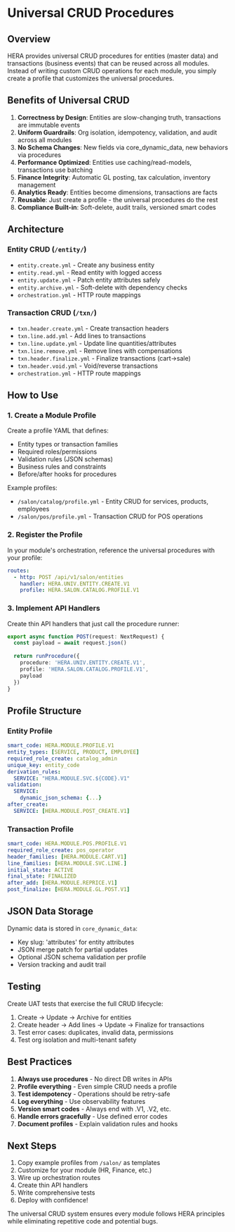 # Universal CRUD Procedures

## Overview

HERA provides universal CRUD procedures for entities (master data) and transactions (business events) that can be reused across all modules. Instead of writing custom CRUD operations for each module, you simply create a profile that customizes the universal procedures.

## Benefits of Universal CRUD

1. **Correctness by Design**: Entities are slow-changing truth, transactions are immutable events
2. **Uniform Guardrails**: Org isolation, idempotency, validation, and audit across all modules
3. **No Schema Changes**: New fields via core_dynamic_data, new behaviors via procedures
4. **Performance Optimized**: Entities use caching/read-models, transactions use batching
5. **Finance Integrity**: Automatic GL posting, tax calculation, inventory management
6. **Analytics Ready**: Entities become dimensions, transactions are facts
7. **Reusable**: Just create a profile - the universal procedures do the rest
8. **Compliance Built-in**: Soft-delete, audit trails, versioned smart codes

## Architecture

### Entity CRUD (`/entity/`)
- `entity.create.yml` - Create any business entity
- `entity.read.yml` - Read entity with logged access
- `entity.update.yml` - Patch entity attributes safely  
- `entity.archive.yml` - Soft-delete with dependency checks
- `orchestration.yml` - HTTP route mappings

### Transaction CRUD (`/txn/`)
- `txn.header.create.yml` - Create transaction headers
- `txn.line.add.yml` - Add lines to transactions
- `txn.line.update.yml` - Update line quantities/attributes
- `txn.line.remove.yml` - Remove lines with compensations
- `txn.header.finalize.yml` - Finalize transactions (cart→sale)
- `txn.header.void.yml` - Void/reverse transactions
- `orchestration.yml` - HTTP route mappings

## How to Use

### 1. Create a Module Profile

Create a profile YAML that defines:
- Entity types or transaction families
- Required roles/permissions
- Validation rules (JSON schemas)
- Business rules and constraints
- Before/after hooks for procedures

Example profiles:
- `/salon/catalog/profile.yml` - Entity CRUD for services, products, employees
- `/salon/pos/profile.yml` - Transaction CRUD for POS operations

### 2. Register the Profile

In your module's orchestration, reference the universal procedures with your profile:

```yaml
routes:
  - http: POST /api/v1/salon/entities
    handler: HERA.UNIV.ENTITY.CREATE.V1
    profile: HERA.SALON.CATALOG.PROFILE.V1
```

### 3. Implement API Handlers

Create thin API handlers that just call the procedure runner:

```typescript
export async function POST(request: NextRequest) {
  const payload = await request.json()
  
  return runProcedure({
    procedure: 'HERA.UNIV.ENTITY.CREATE.V1',
    profile: 'HERA.SALON.CATALOG.PROFILE.V1',
    payload
  })
}
```

## Profile Structure

### Entity Profile
```yaml
smart_code: HERA.MODULE.PROFILE.V1
entity_types: [SERVICE, PRODUCT, EMPLOYEE]
required_role_create: catalog_admin
unique_key: entity_code
derivation_rules:
  SERVICE: "HERA.MODULE.SVC.${CODE}.V1"
validation:
  SERVICE:
    dynamic_json_schema: {...}
after_create:
  SERVICE: [HERA.MODULE.POST_CREATE.V1]
```

### Transaction Profile
```yaml
smart_code: HERA.MODULE.POS.PROFILE.V1
required_role_create: pos_operator
header_families: [HERA.MODULE.CART.V1]
line_families: [HERA.MODULE.SVC.LINE.]
initial_state: ACTIVE
final_state: FINALIZED
after_add: [HERA.MODULE.REPRICE.V1]
post_finalize: [HERA.MODULE.GL.POST.V1]
```

## JSON Data Storage

Dynamic data is stored in `core_dynamic_data`:
- Key slug: 'attributes' for entity attributes
- JSON merge patch for partial updates
- Optional JSON schema validation per profile
- Version tracking and audit trail

## Testing

Create UAT tests that exercise the full CRUD lifecycle:
1. Create → Update → Archive for entities
2. Create header → Add lines → Update → Finalize for transactions
3. Test error cases: duplicates, invalid data, permissions
4. Test org isolation and multi-tenant safety

## Best Practices

1. **Always use procedures** - No direct DB writes in APIs
2. **Profile everything** - Even simple CRUD needs a profile
3. **Test idempotency** - Operations should be retry-safe
4. **Log everything** - Use observability features
5. **Version smart codes** - Always end with .V1, .V2, etc.
6. **Handle errors gracefully** - Use defined error codes
7. **Document profiles** - Explain validation rules and hooks

## Next Steps

1. Copy example profiles from `/salon/` as templates
2. Customize for your module (HR, Finance, etc.)
3. Wire up orchestration routes
4. Create thin API handlers
5. Write comprehensive tests
6. Deploy with confidence!

The universal CRUD system ensures every module follows HERA principles while eliminating repetitive code and potential bugs.